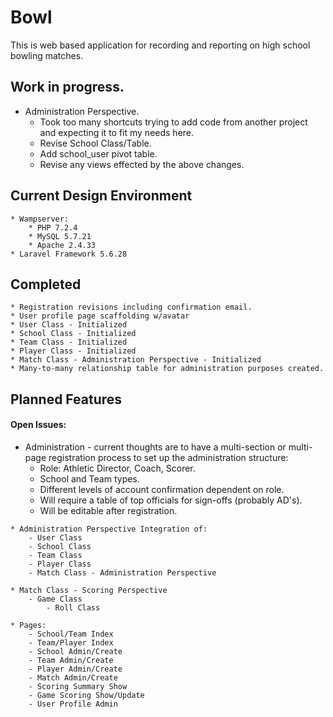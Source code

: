 # Bowl

This is web based application for recording and reporting on high school bowling matches.

## Work in progress.
* Administration Perspective.
    - Took too many shortcuts trying to add code from another project and expecting it to fit my needs here.
    - Revise School Class/Table.
    - Add school_user pivot table.
    - Revise any views effected by the above changes. 

## Current Design Environment
```
* Wampserver:
    * PHP 7.2.4
    * MySQL 5.7.21
    * Apache 2.4.33
* Laravel Framework 5.6.28
```    

## Completed
```
* Registration revisions including confirmation email.
* User profile page scaffolding w/avatar
* User Class - Initialized
* School Class - Initialized
* Team Class - Initialized
* Player Class - Initialized
* Match Class - Administration Perspective - Initialized
* Many-to-many relationship table for administration purposes created.
```

## Planned Features

#### Open Issues: 
* Administration - current thoughts are to have a multi-section or multi-page registration process to set up the administration structure:
    * Role: Athletic Director, Coach, Scorer.
    * School and Team types.
    * Different levels of account confirmation dependent on role.
    * Will require a table of top officials for sign-offs (probably AD's).
    * Will be editable after registration.
```
* Administration Perspective Integration of:
    - User Class
    - School Class
    - Team Class
    - Player Class
    - Match Class - Administration Perspective
```
 
```
* Match Class - Scoring Perspective
    - Game Class
        - Roll Class
```

```
* Pages:
    - School/Team Index
    - Team/Player Index
    - School Admin/Create
    - Team Admin/Create
    - Player Admin/Create
    - Match Admin/Create
    - Scoring Summary Show
    - Game Scoring Show/Update
    - User Profile Admin      
```

